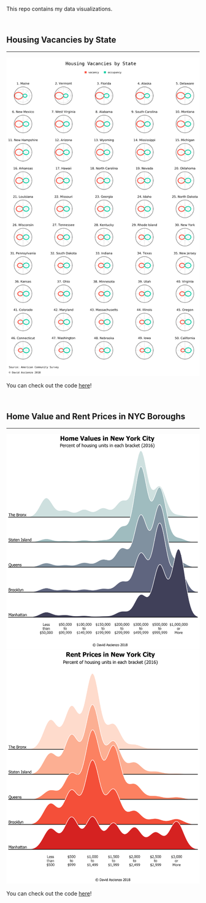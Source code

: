 This repo contains my data visualizations.

<br>

## Housing Vacancies by State
---

<img style="margin:auto; width:600; height:1000;" src="us-census-housing/img/Housing_Vacancies_by_State.png">

You can check out the code [here](us-census-housing/Housing_Vacancy_Polarplots.ipynb)!

<br>

## Home Value and Rent Prices in NYC Boroughs
---

<img style="margin:auto; width:650; height:800;" src="us-census-housing/img/Home_Values_in_New_York_City.png">

<br>

<img style="margin:auto; width:650; height:800;" src="us-census-housing/img/Rent_Prices_in_New_York_City.png">

You can check out the code [here](us-census-housing/NYC_Housing_Joyplots.ipynb)!